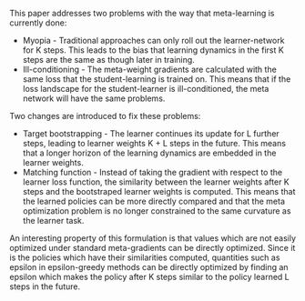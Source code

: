 This paper addresses two problems with the way that meta-learning is currently done:

* Myopia - Traditional approaches can only roll out the learner-network for K steps. This leads to the bias that learning dynamics in the first K steps are the same as though later in training.
* Ill-conditioning - The meta-weight gradients are calculated with the same loss that the student-learning is trained on. This means that if the loss landscape for the student-learner is ill-conditioned, the meta network will have the same problems.

Two changes are introduced to fix these problems:
* Target bootstrapping - The learner continues its update for L further steps, leading to learner weights K + L steps in the future. This means that a longer horizon of the learning dynamics are embedded in the learner weights.
* Matching function - Instead of taking the gradient with respect to the learner loss function, the similarity between the learner weights after K steps and the bootstraped learner weights is computed. This means that the learned policies can be more directly compared and that the meta optimization problem is no longer constrained to the same curvature as the learner task.

An interesting property of this formulation is that values which are not easily optimized under standard meta-gradients can be directly optimized. Since it is the policies which have their similarities computed, quantities such as epsilon in epsilon-greedy methods can be directly optimized by finding an epsilon which makes the policy after K steps similar to the policy learned L steps in the future.